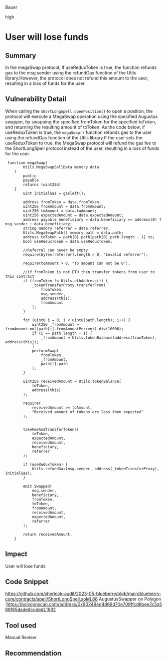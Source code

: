 Bauer

high

# User will lose funds

## Summary
In the megaSwap protocol,  If useReduxToken is true, the function refunds gas to the msg.sender using the refundGas function of the Utils library.However, the protocol does not refund this amount to the user, resulting in a loss of funds for the user.

## Vulnerability Detail
When calling the `ShortLongSpell.openPosition()` to open a position, the protocol will execute a MegaSwap operation using the specified Augustus swapper, by swapping the specified fromToken for the specified toToken, and returning the resulting amount of toToken. As the code below, if useReduxToken is true, the `megaSwap()` function refunds gas to the user using the refundGas function of the Utils library.If the user sets the useReduxToken  to true, the MegaSwap protocol will refund the gas fee to the ShortLongSpell protocol instead of the user, resulting in a loss of funds for the user.

```solidity
 function megaSwap(
        Utils.MegaSwapSellData memory data
    )
        public
        payable
        returns (uint256)
    {
        uint initialGas = gasleft();

        address fromToken = data.fromToken;
        uint256 fromAmount = data.fromAmount;
        uint256 toAmount = data.toAmount;
        uint256 expectedAmount = data.expectedAmount;
        address payable beneficiary = data.beneficiary == address(0) ? msg.sender : data.beneficiary;
        string memory referrer = data.referrer;
        Utils.MegaSwapPath[] memory path = data.path;
        address toToken = path[0].path[path[0].path.length - 1].to;
        bool useReduxToken = data.useReduxToken;

        //Referral can never be empty
        require(bytes(referrer).length > 0, "Invalid referrer");

        require(toAmount > 0, "To amount can not be 0");

        //if fromToken is not ETH then transfer tokens from user to this contract
        if (fromToken != Utils.ethAddress()) {
            _tokenTransferProxy.transferFrom(
                fromToken,
                msg.sender,
                address(this),
                fromAmount
            );
        }

        for (uint8 i = 0; i < uint8(path.length); i++) {
            uint256 _fromAmount = fromAmount.mul(path[i].fromAmountPercent).div(10000);
            if (i == path.length - 1) {
                _fromAmount = Utils.tokenBalance(address(fromToken), address(this));
            }
            performSwap(
                fromToken,
                _fromAmount,
                path[i].path
            );
        }

        uint256 receivedAmount = Utils.tokenBalance(
            toToken,
            address(this)
        );

        require(
            receivedAmount >= toAmount,
            "Received amount of tokens are less then expected"
        );


        takeFeeAndTransferTokens(
            toToken,
            expectedAmount,
            receivedAmount,
            beneficiary,
            referrer
        );

        if (useReduxToken) {
            Utils.refundGas(msg.sender, address(_tokenTransferProxy), initialGas);
        }

        emit Swapped(
            msg.sender,
            beneficiary,
            fromToken,
            toToken,
            fromAmount,
            receivedAmount,
            expectedAmount,
            referrer
        );

        return receivedAmount;
    }
```

## Impact
User will lose funds
## Code Snippet
https://github.com/sherlock-audit/2023-05-blueberry/blob/main/blueberry-core/contracts/spell/ShortLongSpell.sol#L88
AugustusSwapper on Polygon :https://polygonscan.com/address/0x90249ed4d69d70e709ffcd8bee2c5a566f65dade#code#L1632
## Tool used

Manual Review

## Recommendation
